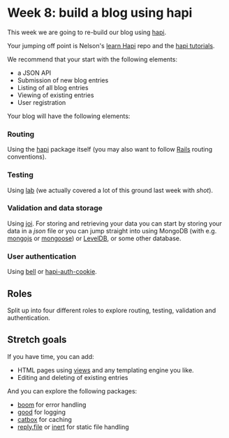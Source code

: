 # Week 8: build a blog using hapi

This week we are going to re-build our blog using [hapi](http://hapijs.com/).

Your jumping off point is Nelson's [learn Hapi](https://github.com/nelsonic/learn-hapi) repo and the [hapi tutorials](http://hapijs.com/tutorials).

We recommend that your start with the following elements:

* a JSON API
* Submission of new blog entries
* Listing of all blog entries
* Viewing of existing entries
* User registration 

Your blog will have the following elements:

### Routing
Using the [hapi](https://github.com/hapijs/hapi) package itself (you may also want to follow [Rails](http://guides.rubyonrails.org/routing.html) routing conventions).

### Testing
Using [lab](https://github.com/hapijs/lab) (we actually covered a lot of this ground last week with *shot*).

### Validation and data storage
Using [joi](https://github.com/hapijs/joi). For storing and retrieving your data you can start by storing your data in a *json* file or you can jump straight into using MongoDB (with e.g. [mongojs](https://github.com/mafintosh/mongojs) or [mongoose](http://mongoosejs.com/)) or [LevelDB](https://github.com/rvagg/node-levelup), or some other database.

### User authentication 
Using [bell](https://github.com/hapijs/bell) or [hapi-auth-cookie](https://github.com/hapijs/hapi-auth-cookie).

## Roles

Split up into four different roles to explore routing, testing, validation and authentication. 

## Stretch goals

If you have time, you can add:

* HTML pages using [views](http://hapijs.com/tutorials/views) and any templating engine you like.
* Editing and deleting of existing entries

And you can explore the following packages:

* [boom](https://github.com/hapijs/boom) for error handling
* [good](https://github.com/hapijs/good) for logging
* [catbox](https://github.com/hapijs/catbox) for caching
* [reply.file](http://hapijs.com/tutorials/serving-files) or [inert](https://github.com/hapijs/inert) for static file handling


